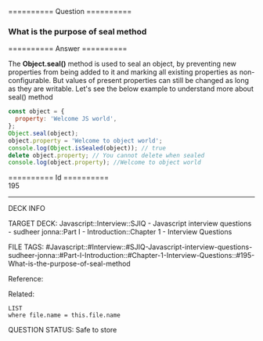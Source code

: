 ========== Question ==========  

### What is the purpose of seal method  

========== Answer ==========  

The **Object.seal()** method is used to seal an object, by preventing new
properties from being added to it and marking all existing properties as
non-configurable. But values of present properties can still be changed as long
as they are writable. Let's see the below example to understand more about
seal() method

```javascript
const object = {
  property: 'Welcome JS world',
};
Object.seal(object);
object.property = 'Welcome to object world';
console.log(Object.isSealed(object)); // true
delete object.property; // You cannot delete when sealed
console.log(object.property); //Welcome to object world
```

========== Id ==========  
195

---

DECK INFO

TARGET DECK: Javascript::Interview::SJIQ - Javascript interview questions - sudheer jonna::Part I - Introduction::Chapter 1 - Interview Questions

FILE TAGS: #Javascript::#Interview::#SJIQ-Javascript-interview-questions-sudheer-jonna::#Part-I-Introduction::#Chapter-1-Interview-Questions::#195-What-is-the-purpose-of-seal-method

Reference:

Related:

```dataview
LIST
where file.name = this.file.name
```

QUESTION STATUS: Safe to store
